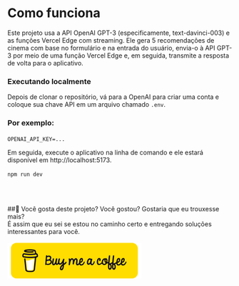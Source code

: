 # Como funciona
Este projeto usa a API OpenAI GPT-3 (especificamente, text-davinci-003) e as funções Vercel Edge com streaming. Ele gera 5 recomendações de cinema com base no formulário e na entrada do usuário, envia-o à API GPT-3 por meio de uma função Vercel Edge e, em seguida, transmite a resposta de volta para o aplicativo.

### Executando localmente
Depois de clonar o repositório, vá para a OpenAI para criar uma conta e coloque sua chave API em um arquivo chamado `.env`.

### Por exemplo:

`OPENAI_API_KEY=...`

Em seguida, execute o aplicativo na linha de comando e ele estará disponível em http://localhost:5173.

`npm run dev`

<br>
<br>

##🌹 Você gosta deste projeto?
Você gostou? Gostaria que eu trouxesse mais? <br> É assim que eu sei se estou no caminho certo e entregando soluções interessantes para você.
<br>
<br>
[![Buy me a coffee](/src/lib/bmc-button.svg)](https://bmc.link/henrymartinsb)
